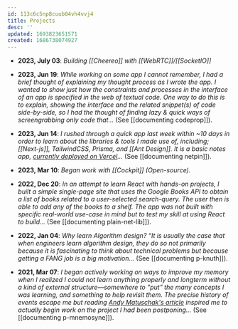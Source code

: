 ```yaml
---
id: 113c6c5np8cuub04vh4vvj4
title: Projects
desc: ''
updated: 1693823651571
created: 1686738074927
---
```


- **2023, July 03**:
_Building [[Cheereo]] with [[WebRTC]]/[[SocketIO]]_  

- **2023, Jun 19**:
_While working on some app I cannot remember, I had a brief thought of explaining my thought process as I wrote the app. I wanted to show just how the constraints and processes in the interface of an app is specified in the web of textual code. One way to do this is to explain, showing the interface and the related snippet(s) of code side-by-side, so I had the thought of finding lazy & quick ways of screengrabbing only code that..._ (See [[documenting codeprop]]).

- **2023, Jun 14**:
_I rushed through a quick app last week within ~10 days in order to learn about the libraries & tools I made use of, including; [[Next-js]], TailwindCSS, Prisma, and [[Ant Design]]. It is a basic notes app, [currently deployed on Vercel](https://netpin.vercel.app/)..._ (See [[documenting netpin]]).

- **2023, Mar 10**:
_Began work with [[Cockpit]] (Open-source)._

- **2022, Dec 20**:
_In an attempt to learn React with hands-on projects, I built a simple single-page site that uses the Google Books API to obtain a list of books related to a user-selected search-query. The user then is able to add any of the books to a shelf. The app was not built with specific real-world use-case in mind but to test my skill at using React to build..._ (See [[documenting plain-net-lib]]).

- **2022, Jan 04**:
_Why learn Algorithm design? “It is usually the case that when engineers learn algorithm design, they do so not primarily because it is fascinating to think about technical problems but because getting a FANG job is a big motivation..._ (See [[documenting p-knuth]]).

- **2021, Mar 07**:
_I began actively working on ways to improve my memory when I realized I could not learn anything properly and longterm without a kind of external structure—somewhere to "put" the many concepts I was learning, and something to help revisit them. The precise history of events escape me but reading <a href="https://andymatuschak.org/prompts/">Andy Matuschak's article</a> inspired me to actually begin work on the project I had been postponing..._ (See [[documenting p-mnemosyne]]).

